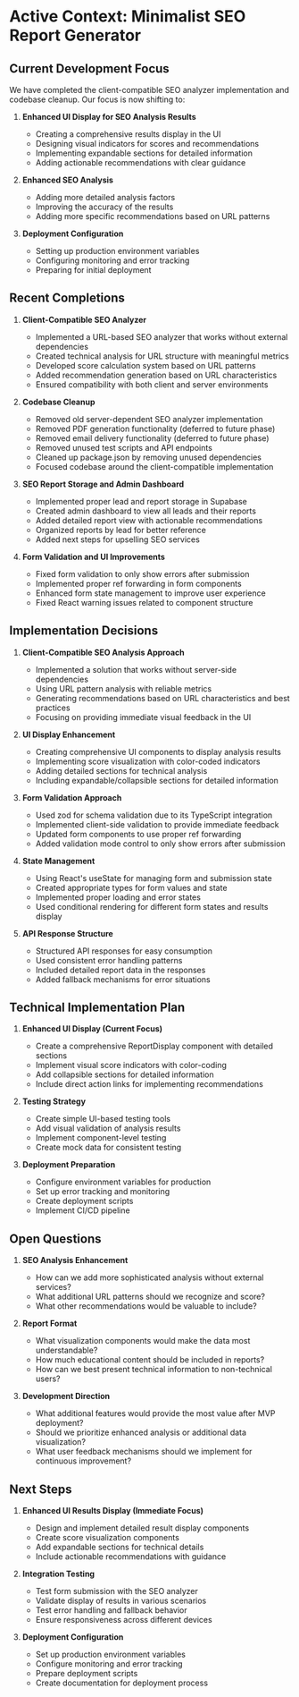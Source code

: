 # Active Context: Minimalist SEO Report Generator

## Current Development Focus
We have completed the client-compatible SEO analyzer implementation and codebase cleanup. Our focus is now shifting to:

1. **Enhanced UI Display for SEO Analysis Results**
   - Creating a comprehensive results display in the UI
   - Designing visual indicators for scores and recommendations
   - Implementing expandable sections for detailed information
   - Adding actionable recommendations with clear guidance

2. **Enhanced SEO Analysis**
   - Adding more detailed analysis factors
   - Improving the accuracy of the results
   - Adding more specific recommendations based on URL patterns

3. **Deployment Configuration**
   - Setting up production environment variables
   - Configuring monitoring and error tracking
   - Preparing for initial deployment

## Recent Completions

1. **Client-Compatible SEO Analyzer**
   - Implemented a URL-based SEO analyzer that works without external dependencies
   - Created technical analysis for URL structure with meaningful metrics
   - Developed score calculation system based on URL patterns
   - Added recommendation generation based on URL characteristics
   - Ensured compatibility with both client and server environments

2. **Codebase Cleanup**
   - Removed old server-dependent SEO analyzer implementation
   - Removed PDF generation functionality (deferred to future phase)
   - Removed email delivery functionality (deferred to future phase)
   - Removed unused test scripts and API endpoints
   - Cleaned up package.json by removing unused dependencies
   - Focused codebase around the client-compatible implementation

3. **SEO Report Storage and Admin Dashboard**
   - Implemented proper lead and report storage in Supabase
   - Created admin dashboard to view all leads and their reports
   - Added detailed report view with actionable recommendations
   - Organized reports by lead for better reference
   - Added next steps for upselling SEO services

4. **Form Validation and UI Improvements**
   - Fixed form validation to only show errors after submission
   - Implemented proper ref forwarding in form components
   - Enhanced form state management to improve user experience
   - Fixed React warning issues related to component structure

## Implementation Decisions

1. **Client-Compatible SEO Analysis Approach**
   - Implemented a solution that works without server-side dependencies
   - Using URL pattern analysis with reliable metrics
   - Generating recommendations based on URL characteristics and best practices
   - Focusing on providing immediate visual feedback in the UI

2. **UI Display Enhancement**
   - Creating comprehensive UI components to display analysis results
   - Implementing score visualization with color-coded indicators
   - Adding detailed sections for technical analysis
   - Including expandable/collapsible sections for detailed information

3. **Form Validation Approach**
   - Used zod for schema validation due to its TypeScript integration
   - Implemented client-side validation to provide immediate feedback
   - Updated form components to use proper ref forwarding
   - Added validation mode control to only show errors after submission

4. **State Management**
   - Using React's useState for managing form and submission state
   - Created appropriate types for form values and state
   - Implemented proper loading and error states
   - Used conditional rendering for different form states and results display

5. **API Response Structure**
   - Structured API responses for easy consumption
   - Used consistent error handling patterns
   - Included detailed report data in the responses
   - Added fallback mechanisms for error situations

## Technical Implementation Plan

1. **Enhanced UI Display (Current Focus)**
   - Create a comprehensive ReportDisplay component with detailed sections
   - Implement visual score indicators with color-coding
   - Add collapsible sections for detailed information
   - Include direct action links for implementing recommendations

2. **Testing Strategy**
   - Create simple UI-based testing tools
   - Add visual validation of analysis results
   - Implement component-level testing
   - Create mock data for consistent testing

3. **Deployment Preparation**
   - Configure environment variables for production
   - Set up error tracking and monitoring
   - Create deployment scripts
   - Implement CI/CD pipeline

## Open Questions

1. **SEO Analysis Enhancement**
   - How can we add more sophisticated analysis without external services?
   - What additional URL patterns should we recognize and score?
   - What other recommendations would be valuable to include?

2. **Report Format**
   - What visualization components would make the data most understandable?
   - How much educational content should be included in reports?
   - How can we best present technical information to non-technical users?

3. **Development Direction**
   - What additional features would provide the most value after MVP deployment?
   - Should we prioritize enhanced analysis or additional data visualization?
   - What user feedback mechanisms should we implement for continuous improvement?

## Next Steps

1. **Enhanced UI Results Display (Immediate Focus)**
   - Design and implement detailed result display components
   - Create score visualization components
   - Add expandable sections for technical details
   - Include actionable recommendations with guidance

2. **Integration Testing**
   - Test form submission with the SEO analyzer
   - Validate display of results in various scenarios
   - Test error handling and fallback behavior
   - Ensure responsiveness across different devices

3. **Deployment Configuration**
   - Set up production environment variables
   - Configure monitoring and error tracking
   - Prepare deployment scripts
   - Create documentation for deployment process 